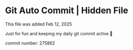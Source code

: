 # Git Auto Commit | Hidden File

This file was added Feb 12, 2025

Just for fun and keeping my daily git commit active 🤪

commit number: 275862

